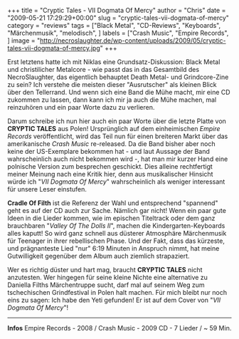 +++
title = "Cryptic Tales - VII Dogmata Of Mercy"
author = "Chris"
date = "2009-05-21 17:29:29+00:00"
slug = "cryptic-tales-vii-dogmata-of-mercy"
category = "reviews"
tags = ["Black Metal", "CD-Reviews", "Keyboards", "Märchenmusik", "melodisch", ]
labels = ["Crash Music", "Empire Records", ]
image = "http://necroslaughter.de/wp-content/uploads/2009/05/cryptic-tales-vii-dogmata-of-mercy.jpg"
+++

Erst letztens hatte ich mit Niklas eine Grundsatz-Diskussion: Black Metal und christilicher Metalcore - wie passt das in das Gesamtbild des NecroSlaughter, das eigentlich behauptet Death Metal- und Grindcore-Zine zu sein? Ich verstehe die meisten dieser "Ausrutscher" als kleinen Blick über den Tellerrand. Und wenn sich eine Band die Mühe macht, mir eine CD zukommen zu lassen, dann kann ich mir ja auch die Mühe machen, mal reinzuhören und ein paar Worte dazu zu verlieren.

Darum schreibe ich nun hier auch ein paar Worte über die letzte Platte von **CRYPTIC TALES** aus Polen! Ursprünglich auf dem einheimischen _Empire Records_ veröffentlicht, wird das Teil nun für einen breiteren Markt über das amerikanische _Crash Music_ re-released. Da die Band bisher aber noch keine der US-Exemplare bekommen hat - und laut Aussage der Band wahrscheinlich auch nicht bekommen wird -, hat man mir kurzer Hand eine polnische Version zum besprechen geschickt. Dies alleine rechtfertigt meiner Meinung nach eine Kritik hier, denn aus musikalischer Hinsicht würde ich "_VII Dogmata Of Mercy_" wahrscheinlich als weniger interessant für unsere Leser einstufen.

**Cradle Of Filth** ist die Referenz der Wahl und entsprechend "spannend" geht es auf der CD auch zur Sache. Nämlich gar nicht! Wenn ein paar gute Ideen in die Lieder kommen, wie im epischen Titeltrack oder dem ganz brauchbaren "_Valley Of The Dolls II_", machen die Kindergarten-Keyboards alles kaputt! So wird ganz schnell aus düsterer Atmosphäre Märchenmusik für Teenager in ihrer rebellischen Phase. Und der Fakt, dass das kürzeste, und prägnanteste Lied "nur" 6:19 Minuten in Anspruch nimmt, hat meine Gutwilligkeit gegenüber dem Album auch ziemlich strapaziert.

Wer es richtig düster und hart mag, braucht **CRYPTIC TALES** nicht anzutesten. Wer hingegen für seine kleine Nichte eine alternative zu Daniella Filths Märchentruppe sucht, darf mal auf seinem Weg zum tschechischen Grindfestival in Polen halt machen. Für mich bleibt nur noch eins zu sagen: Ich habe den Yeti gefunden! Er ist auf dem Cover von "_VII Dogmata Of Mercy_"!





---
**Infos**
Empire Records - 2008 / Crash Music - 2009
CD - 7 Lieder / ~ 59 Min.
